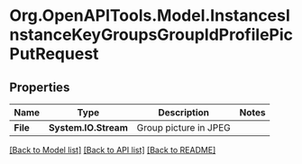 
# Org.OpenAPITools.Model.InstancesInstanceKeyGroupsGroupIdProfilePicPutRequest

## Properties

Name | Type | Description | Notes
------------ | ------------- | ------------- | -------------
**File** | **System.IO.Stream** | Group picture in JPEG | 

[[Back to Model list]](../README.md#documentation-for-models)
[[Back to API list]](../README.md#documentation-for-api-endpoints)
[[Back to README]](../README.md)

